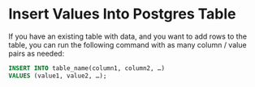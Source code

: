 # Insert Values Into Postgres Table

If you have an existing table with data, and you want to add rows to the table,
you can run the following command with as many column / value pairs as needed:

```sql
INSERT INTO table_name(column1, column2, …)
VALUES (value1, value2, …);
```